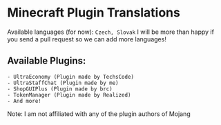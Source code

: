 # Minecraft Plugin Translations
Available languages (for now): `Czech, Slovak`
I will be more than happy if you send a pull request so we can add more languages!

## Available Plugins:
    - UltraEconomy (Plugin made by TechsCode)
    - UltraStaffChat (Plugin made by me)
    - ShopGUIPlus (Plugin made by brc)
    - TokenManager (Plugin made by Realized)
    - And more!
 
Note: I am not affiliated with any of the plugin authors of Mojang
